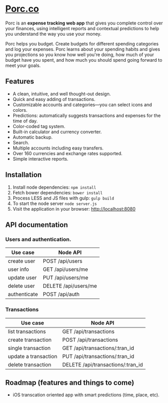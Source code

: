 # [Porc.co](http://porc.co)

Porc is an **expense tracking web app** that gives you complete control over your finances, using intelligent reports and contextual predictions to help you understand the way you use your money.

Porc helps you budget. Create budgets for different spending categories and log your expenses. Porc learns about your spending habits and gives you projections so you know how well you're doing, how much of your budget have you spent, and how much you should spend going forward to meet your goals.

## Features

* A clean, intuitive, and well thought-out design.
* Quick and easy adding of transactions.
* Customizable accounts and categories—you can select icons and colors.
* Predictions: automatically suggests transactions and expenses for the time of day.
* Color-coded tag system.
* Built-in calculator and currency converter.
* Automatic backup.
* Search.
* Multiple accounts including easy transfers.
* Over 160 currencies and exchange rates supported.
* Simple interactive reports.

## Installation

1. Install node dependencies: `npm install`
2. Fetch bower dependencies: `bower install`
3. Process LESS and JS files with gulp: `gulp build`
4. To start the node server `node server.js`
5. Visit the application in your browser: [http://localhost:8080](http://localhost:8080)

## API documentation

### Users and authentication.

| Use case        | Node API               |
|-----------------|------------------------|
| create user     | POST /api/users        |
| user info       | GET /api/users/me      |
| update user     | PUT /api/users/me      |
| delete user     | DELETE /api/users/me   |
| authenticate    | POST /api/auth         |

### Transactions

| Use case             | Node API                          |
|----------------------|-----------------------------------|
| list transactions    | GET /api/transactions             |
| create transaction   | POST /api/transactions            |
| single transaction   | GET /api/transactions/:tran_id    |
| update a transaction | PUT /api/transactions/:tran_id    |
| delete transaction   | DELETE /api/transactions/:tran_id |


## Roadmap (features and things to come)

* iOS transcation oriented app with smart predictions (time, place, etc).


